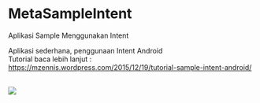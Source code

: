 # MetaSampleIntent
Aplikasi Sample Menggunakan Intent <br>

Aplikasi sederhana, penggunaan Intent Android <br>
Tutorial baca lebih lanjut : <br>
https://mzennis.wordpress.com/2015/12/19/tutorial-sample-intent-android/ <br><br>

<img src="https://mzennis.files.wordpress.com/2015/12/screenshot_2015-12-19-11-09-35.png" />
